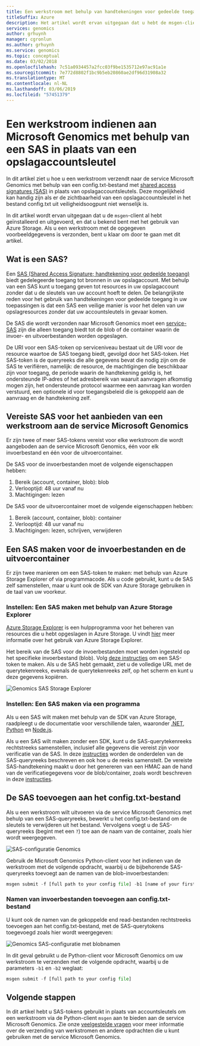 ```yaml
---
title: Een werkstroom met behulp van handtekeningen voor gedeelde toegang - Microsoft Genomics verzenden
titleSuffix: Azure
description: Het artikel wordt ervan uitgegaan dat u hebt de msgen-client is geïnstalleerd en de voorbeeldgegevens via de service hebt uitgevoerd.
services: genomics
author: grhuynh
manager: cgronlun
ms.author: grhuynh
ms.service: genomics
ms.topic: conceptual
ms.date: 03/02/2018
ms.openlocfilehash: 7c51a0934457a2fcc03f9be1535712e97ac91a1e
ms.sourcegitcommit: 7e772d8802f1bc9b5eb20860ae2df96d31908a32
ms.translationtype: MT
ms.contentlocale: nl-NL
ms.lasthandoff: 03/06/2019
ms.locfileid: "57451379"
---
```

# <a name="submit-a-workflow-to-microsoft-genomics-using-a-sas-instead-of-a-storage-account-key"></a>Een werkstroom indienen aan Microsoft Genomics met behulp van een SAS in plaats van een opslagaccountsleutel 

In dit artikel ziet u hoe u een werkstroom verzendt naar de service Microsoft Genomics met behulp van een config.txt-bestand met [shared access signatures (SAS)](https://docs.microsoft.com/azure/storage/common/storage-dotnet-shared-access-signature-part-1) in plaats van opslagaccountsleutels. Deze mogelijkheid kan handig zijn als er de zichtbaarheid van een opslagaccountsleutel in het bestand config.txt uit veiligheidsoogpunt niet wenselijk is. 

In dit artikel wordt ervan uitgegaan dat u de `msgen`-client al hebt geïnstalleerd en uitgevoerd, en dat u bekend bent met het gebruik van Azure Storage. Als u een werkstroom met de opgegeven voorbeeldgegevens is verzonden, bent u klaar om door te gaan met dit artikel. 

## <a name="what-is-a-sas"></a>Wat is een SAS?
Een [SAS (Shared Access Signature; handtekening voor gedeelde toegang)](https://docs.microsoft.com/azure/storage/common/storage-dotnet-shared-access-signature-part-1) biedt gedelegeerde toegang tot bronnen in uw opslagaccount. Met behulp van een SAS kunt u toegang geven tot resources in uw opslagaccount zonder dat u de sleutels van uw account hoeft te delen. De belangrijkste reden voor het gebruik van handtekeningen voor gedeelde toegang in uw toepassingen is dat een SAS een veilige manier is voor het delen van uw opslagresources zonder dat uw accountsleutels in gevaar komen.

De SAS die wordt verzonden naar Microsoft Genomics moet een [service-SAS](https://docs.microsoft.com/rest/api/storageservices/Constructing-a-Service-SAS) zijn die alleen toegang biedt tot de blob of de container waarin de invoer- en uitvoerbestanden worden opgeslagen. 

De URI voor een SAS-token op serviceniveau bestaat uit de URI voor de resource waartoe de SAS toegang biedt, gevolgd door het SAS-token. Het SAS-token is de queryreeks die alle gegevens bevat die nodig zijn om de SAS te verifiëren, namelijk: de resource, de machtigingen die beschikbaar zijn voor toegang, de periode waarin de handtekening geldig is, het ondersteunde IP-adres of het adresbereik van waaruit aanvragen afkomstig mogen zijn, het ondersteunde protocol waarmee een aanvraag kan worden verstuurd, een optionele id voor toegangsbeleid die is gekoppeld aan de aanvraag en de handtekening zelf. 

## <a name="sas-needed-for-submitting-a-workflow-to-the-microsoft-genomics-service"></a>Vereiste SAS voor het aanbieden van een werkstroom aan de service Microsoft Genomics
Er zijn twee of meer SAS-tokens vereist voor elke werkstroom die wordt aangeboden aan de service Microsoft Genomics, één voor elk invoerbestand en één voor de uitvoercontainer.

De SAS voor de invoerbestanden moet de volgende eigenschappen hebben:
1.  Bereik (account, container, blob): blob
2.  Verlooptijd: 48 uur vanaf nu
3.  Machtigingen: lezen

De SAS voor de uitvoercontainer moet de volgende eigenschappen hebben:
1.  Bereik (account, container, blob): container
2.  Verlooptijd: 48 uur vanaf nu
3.  Machtigingen: lezen, schrijven, verwijderen


## <a name="create-a-sas-for-the-input-files-and-the-output-container"></a>Een SAS maken voor de invoerbestanden en de uitvoercontainer
Er zijn twee manieren om een SAS-token te maken: met behulp van Azure Storage Explorer of via programmacode.  Als u code gebruikt, kunt u de SAS zelf samenstellen, maar u kunt ook de SDK van Azure Storage gebruiken in de taal van uw voorkeur.


### <a name="set-up-create-a-sas-using-azure-storage-explorer"></a>Instellen: Een SAS maken met behulp van Azure Storage Explorer

[Azure Storage Explorer](https://azure.microsoft.com/features/storage-explorer/) is een hulpprogramma voor het beheren van resources die u hebt opgeslagen in Azure Storage.  U vindt [hier](https://docs.microsoft.com/azure/vs-azure-tools-storage-manage-with-storage-explorer) meer informatie over het gebruik van Azure Storage Explorer.

Het bereik van de SAS voor de invoerbestanden moet worden ingesteld op het specifieke invoerbestand (blob). Volg [deze instructies](https://docs.microsoft.com/azure/storage/blobs/storage-quickstart-blobs-storage-explorer) om een SAS-token te maken. Als u de SAS hebt gemaakt, ziet u de volledige URL met de querytekenreeks, evenals de querytekenreeks zelf, op het scherm en kunt u deze gegevens kopiëren.

 ![Genomics SAS Storage Explorer](./media/quickstart-input-sas/genomics-sas-storageexplorer.png "Genomics SAS Storage Explorer")


### <a name="set-up-create-a-sas-programmatically"></a>Instellen: Een SAS maken via een programma

Als u een SAS wilt maken met behulp van de SDK van Azure Storage, raadpleegt u de documentatie voor verschillende talen, waaronder [.NET](https://docs.microsoft.com/azure/storage/blobs/storage-dotnet-shared-access-signature-part-2#generate-a-shared-access-signature-uri-for-a-blob), [Python](https://docs.microsoft.com/azure/storage/blobs/storage-python-how-to-use-blob-storage) en [Node.js](https://docs.microsoft.com/azure/storage/blobs/storage-nodejs-how-to-use-blob-storage). 

Als u een SAS wilt maken zonder een SDK, kunt u de SAS-querytekenreeks rechtstreeks samenstellen, inclusief alle gegevens die vereist zijn voor verificatie van de SAS. In deze [instructies](https://docs.microsoft.com/rest/api/storageservices/constructing-a-service-sas) worden de onderdelen van de SAS-queryreeks beschreven en ook hoe u de reeks samenstelt. De vereiste SAS-handtekening maakt u door het genereren van een HMAC aan de hand van de verificatiegegevens voor de blob/container, zoals wordt beschreven in deze [instructies](https://docs.microsoft.com/rest/api/storageservices/service-sas-examples).


## <a name="add-the-sas-to-the-configtxt-file"></a>De SAS toevoegen aan het config.txt-bestand
Als u een werkstroom wilt uitvoeren via de service Microsoft Genomics met behulp van een SAS-queryreeks, bewerkt u het config.txt-bestand om de sleutels te verwijderen uit het bestand. Vervolgens voegt u de SAS-queryreeks (begint met een `?`) toe aan de naam van de container, zoals hier wordt weergegeven. 

![SAS-configuratie Genomics](./media/quickstart-input-sas/genomics-sas-config.png "SAS-configuratie Genomics")

Gebruik de Microsoft Genomics Python-client voor het indienen van de werkstroom met de volgende opdracht, waarbij u de bijbehorende SAS-queryreeks toevoegt aan de namen van de blob-invoerbestanden:

```python
msgen submit -f [full path to your config file] -b1 [name of your first paired end read file, SAS query string appended] -b2 [name of your second paired end read file, SAS query string appended]
```

### <a name="if-adding-the-input-file-names-to-the-configtxt-file"></a>Namen van invoerbestanden toevoegen aan config.txt-bestand
U kunt ook de namen van de gekoppelde end read-bestanden rechtstreeks toevoegen aan het config.txt-bestand, met de SAS-querytokens toegevoegd zoals hier wordt weergegeven:

![Genomics SAS-configuratie met blobnamen](./media/quickstart-input-sas/genomics-sas-config-blobnames.png "Genomics SAS-configuratie met blobnamen")

In dit geval gebruikt u de Python-client voor Microsoft Genomics om uw werkstroom te verzenden met de volgende opdracht, waarbij u de parameters `-b1` en `-b2` weglaat:

```python
msgen submit -f [full path to your config file] 
```

## <a name="next-steps"></a>Volgende stappen
In dit artikel hebt u SAS-tokens gebruikt in plaats van accountsleutels om een werkstroom via de Python-client `msgen` aan te bieden aan de service Microsoft Genomics. Zie onze [veelgestelde vragen](frequently-asked-questions-genomics.md) voor meer informatie over de verzending van werkstromen en andere opdrachten die u kunt gebruiken met de service Microsoft Genomics. 
